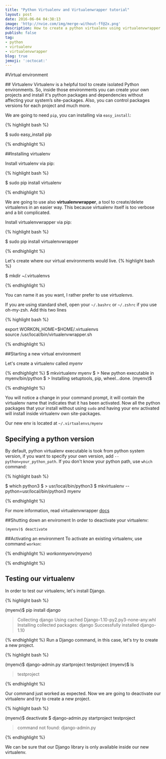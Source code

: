 ```yaml
---
title: "Python Virtualenv and Virtualenwrapper tutorial"
layout: post
date: 2016-06-04 04:38:13
image: 'http://nvie.com/img/merge-without-ff@2x.png'
description: How to create a python virtualenv using virtualenvwrapper
publish: false
tag:
- python
- virtualenv
- virtualenvwrapper
blog: true
jemoji: ':octocat:'
---
```


#Virtual environment

## Virtualenv
Virtualenv is a helpful tool to create isolated Python environments. So, inside those environments you can create your own projects and install it's python packages and dependencies without affecting your system’s site-packages. Also, you can control packages versions for each project and much more.

We are going to need `pip`, you can installing via `easy_install`:


{% highlight bash %}

$ sudo easy_install pip

{% endhighlight %}

##Installing virtualenv

Install virtualenv via pip:
 
{% highlight bash %}

$ sudo  pip install virtualenv

{% endhighlight %}

 
We are going to use also __virtualenvwrapper__, a tool to create/delete virtualenvs in an easier way. This  because virtualenv itself is too verbose and a bit complicated. 

Install virtualenvwrapper via pip:

{% highlight bash %}

$ sudo pip install virtualenvwrapper

{% endhighlight %}

Let's create where our virtual environments would live.
{% highlight bash %}

$ mkdir ~/.virtualenvs

{% endhighlight %}

You can name it as you want, I rather prefer to use _virtualenvs_.

If you are using standard shell, open your  `~/.bashrc` or `~/.zshrc` if you use oh-my-zsh. Add this two lines

{% highlight bash %}

export WORKON_HOME=$HOME/.virtualenvs  
source /usr/local/bin/virtualenvwrapper.sh

{% endhighlight %}

##Starting a new virtual environment

Let's create a virtualenv called _myenv_


{% endhighlight %}
$ mkvirtualenv myenv
$ > New python executable in myenv/bin/python
$ > Installing setuptools, pip, wheel...done.
(myenv)$

{% endhighlight %}

You will notice a change in your command prompt, it will contain the virtualenv name that indicates that it has been activated.  Now all the python packages that your install without using `sudo` and having your env activated will install inside virtualenv own site-packages.
 

Our new env is located at `~/.virtualenvs/myenv`

## Specifying a python version 

By default, python virtualenv executable is took from python system version, if you want to specify your own version, add `--python=your_python_path`. If you don't know your python path, use `which` command: 

{% highlight bash %}

$ which python3
$ > usr/local/bin/python3
$ mkvirtualenv --python=usr/local/bin/python3 myenv

{% endhighlight %}


For more information, read virtualenvwrapper [docs](http://virtualenvwrapper.readthedocs.org/en/latest/index.html)

##Shutting down an enviroment
  In order to deactivate your virtualenv:
  
  `(myenv)$ deactivate`

##Activating an environment
To activate an existing virtualenv, use command `workon`:


{% endhighlight %}
$workon myenv
(myenv)$

{% endhighlight %}

## Testing our virtualenv

In order to test our virtualenv, let's install Django.

{% highlight bash %}

(myenv)$ pip install django
> Collecting django
>  Using cached Django-1.10-py2.py3-none-any.whl
> Installing collected packages: django
> Successfully installed django-1.10

{% endhighlight %}
Run a Django command, in this case, let's try to create a new project.

{% highlight bash %}

(myenv)$ django-admin.py startproject testproject
(myenv)$ ls
> testproject

{% endhighlight %}

Our command just worked as expected. Now we are going to deactivate our virtualenv and try to create a new project.

{% highlight bash %}

(myenv)$ deactivate
$ django-admin.py startproject testproject
> command not found: django-admin.py

{% endhighlight %}

We can be sure that our Django library is only available inside our new virtualenv.